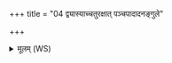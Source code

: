 +++
title = "04 द्व्यास्याच्चतुरक्षात् पञ्चपादादनङ्गुले"

+++
<details><summary>मूलम् (WS)</summary>

द्व्यास्याच्चतुरक्षात् पञ्चपादादनङ्गुले ॥ ४ ॥
</details>